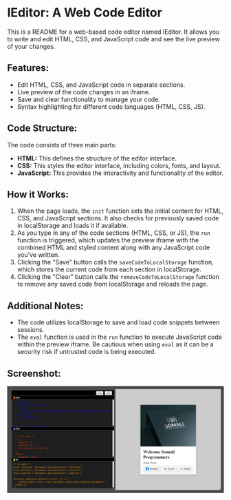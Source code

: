 # IEditor: A Web Code Editor

This is a README for a web-based code editor named IEditor. It allows you to write and edit HTML, CSS, and JavaScript code and see the live preview of your changes.

## Features:

- Edit HTML, CSS, and JavaScript code in separate sections.
- Live preview of the code changes in an iframe.
- Save and clear functionality to manage your code.
- Syntax highlighting for different code languages (HTML, CSS, JS).

## Code Structure:

The code consists of three main parts:

- **HTML:** This defines the structure of the editor interface.
- **CSS:** This styles the editor interface, including colors, fonts, and layout.
- **JavaScript:** This provides the interactivity and functionality of the editor.

## How it Works:

1. When the page loads, the `init` function sets the initial content for HTML, CSS, and JavaScript sections. It also checks for previously saved code in localStorage and loads it if available.
2. As you type in any of the code sections (HTML, CSS, or JS), the `run` function is triggered, which updates the preview iframe with the combined HTML and styled content along with any JavaScript code you've written.
3. Clicking the "Save" button calls the `saveCodeToLocalStorage` function, which stores the current code from each section in localStorage.
4. Clicking the "Clear" button calls the `removeCodeToLocalStorage` function to remove any saved code from localStorage and reloads the page.

## Additional Notes:

- The code utilizes localStorage to save and load code snippets between sessions.
- The `eval` function is used in the `run` function to execute JavaScript code within the preview iframe. Be cautious when using `eval` as it can be a security risk if untrusted code is being executed.

## Screenshot:

![IEditor Screenshot](IEditor.png)
